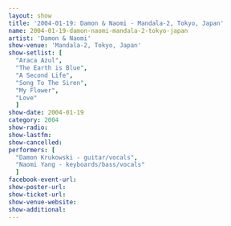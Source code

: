```yaml
---
layout: show
title: '2004-01-19: Damon & Naomi - Mandala-2, Tokyo, Japan'
name: 2004-01-19-damon-naomi-mandala-2-tokyo-japan
artist: 'Damon & Naomi'
show-venue: 'Mandala-2, Tokyo, Japan'
show-setlist: [
  "Araca Azul",
  "The Earth is Blue",
  "A Second Life",
  "Song To The Siren",
  "My Flower",
  "Love"
  ]
show-date: 2004-01-19
category: 2004
show-radio: 
show-lastfm: 
show-cancelled: 
performers: [
  "Damon Krukowski - guitar/vocals",
  "Naomi Yang - keyboards/bass/vocals"
  ]
facebook-event-url: 
show-poster-url: 
show-ticket-url: 
show-venue-website: 
show-additional: 
---
```


